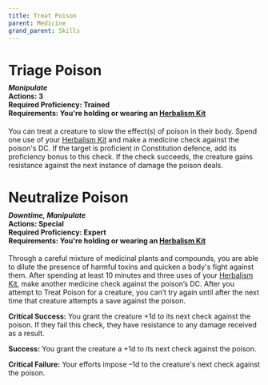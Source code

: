 ```yaml
---
title: Treat Poison
parent: Medicine
grand_parent: Skills
---
```


# Triage Poison

<div style="margin-top:-10px;"></div>

#### *Manipulate*<br>**Actions:** 3<br>**Required Proficiency:** Trained<br>**Requirements:** You're holding or wearing an [Herbalism Kit](https://stormchaserroleplaying.com/stormchaserRPG/Equipment/Tools/Herbalism/)
You can treat a creature to slow the effect(s) of poison in their body. Spend one use of your [Herbalism Kit](https://stormchaserroleplaying.com/stormchaserRPG/Equipment/Tools/Herbalism/) and make a medicine check against the poison's DC. If the target is proficient in Constitution defence, add its proficiency bonus to this check. If the check succeeds, the creature gains resistance against the next instance of damage the poison deals.

# Neutralize Poison

<div style="margin-top:-10px;"></div>

#### *Downtime, Manipulate*<br>**Actions:** Special<br>**Required Proficiency:** Expert<br>**Requirements:** You're holding or wearing an [Herbalism Kit](https://stormchaserroleplaying.com/stormchaserRPG/Equipment/Tools/Herbalism/)

Through a careful mixture of medicinal plants and compounds, you are able to dilute the presence of harmful toxins and quicken a body's fight against them. After spending at least 10 minutes and three uses of your [Herbalism Kit](https://stormchaserroleplaying.com/stormchaserRPG/Equipment/Tools/Herbalism/), make another medicine check against the poison’s DC. After you attempt to Treat Poison for a creature, you can’t try again until after the next time that creature attempts a save against the poison.

**Critical Success:** You grant the creature +1d to its next check against the poison. If they fail this check, they have resistance to any damage received as a result.

**Success:** You grant the creature a +1d to its next check against the poison.

**Critical Failure:** Your efforts impose –1d to the creature's next check against the poison.
